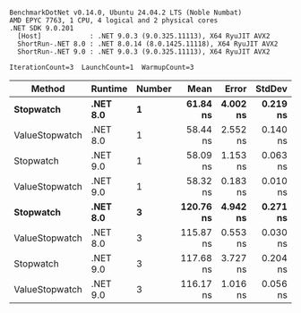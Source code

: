 ```

BenchmarkDotNet v0.14.0, Ubuntu 24.04.2 LTS (Noble Numbat)
AMD EPYC 7763, 1 CPU, 4 logical and 2 physical cores
.NET SDK 9.0.201
  [Host]            : .NET 9.0.3 (9.0.325.11113), X64 RyuJIT AVX2
  ShortRun-.NET 8.0 : .NET 8.0.14 (8.0.1425.11118), X64 RyuJIT AVX2
  ShortRun-.NET 9.0 : .NET 9.0.3 (9.0.325.11113), X64 RyuJIT AVX2

IterationCount=3  LaunchCount=1  WarmupCount=3  

```
| Method         | Runtime  | Number | Mean      | Error    | StdDev   | Min       | Max       | Gen0   | Allocated |
|--------------- |--------- |------- |----------:|---------:|---------:|----------:|----------:|-------:|----------:|
| **Stopwatch**      | **.NET 8.0** | **1**      |  **61.84 ns** | **4.002 ns** | **0.219 ns** |  **61.70 ns** |  **62.09 ns** | **0.0024** |      **40 B** |
| ValueStopwatch | .NET 8.0 | 1      |  58.44 ns | 2.552 ns | 0.140 ns |  58.35 ns |  58.60 ns |      - |         - |
| Stopwatch      | .NET 9.0 | 1      |  58.09 ns | 1.153 ns | 0.063 ns |  58.05 ns |  58.17 ns |      - |         - |
| ValueStopwatch | .NET 9.0 | 1      |  58.32 ns | 0.183 ns | 0.010 ns |  58.30 ns |  58.32 ns |      - |         - |
| **Stopwatch**      | **.NET 8.0** | **3**      | **120.76 ns** | **4.942 ns** | **0.271 ns** | **120.55 ns** | **121.06 ns** | **0.0024** |      **40 B** |
| ValueStopwatch | .NET 8.0 | 3      | 115.87 ns | 0.553 ns | 0.030 ns | 115.83 ns | 115.89 ns |      - |         - |
| Stopwatch      | .NET 9.0 | 3      | 117.68 ns | 3.727 ns | 0.204 ns | 117.44 ns | 117.81 ns |      - |         - |
| ValueStopwatch | .NET 9.0 | 3      | 116.17 ns | 1.016 ns | 0.056 ns | 116.14 ns | 116.24 ns |      - |         - |
